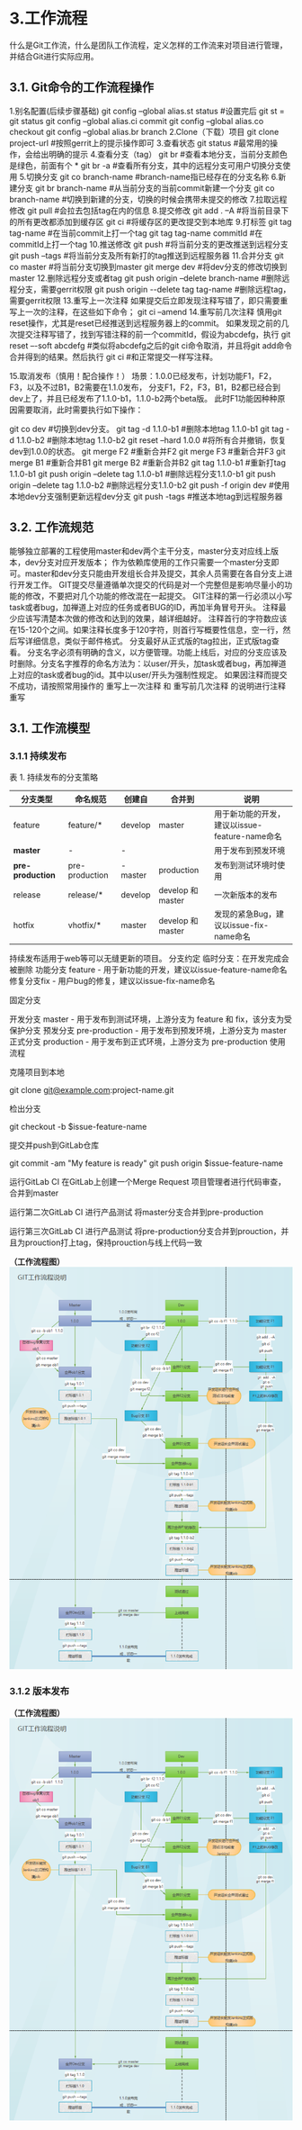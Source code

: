 # 3.工作流程

什么是Git工作流，什么是团队工作流程，定义怎样的工作流来对项目进行管理，并结合Git进行实际应用。
## 3.1. Git命令的工作流程操作
1.别名配置(后续步骤基础)
git config –global alias.st status #设置完后 git st = git status
 git config –global alias.ci commit
 git config –global alias.co checkout
 git config –global alias.br branch
2.Clone（下载）项目
git clone project-url #按照gerrit上的提示操作即可
3.查看状态
git status #最常用的操作，会给出明确的提示
4.查看分支（tag）
git br #查看本地分支，当前分支颜色是绿色，前面有个 *
 git br -a #查看所有分支，其中的远程分支可用户切换分支使用
5.切换分支
git co branch-name #branch-name指已经存在的分支名称
6.新建分支
git br branch-name #从当前分支的当前commit新建一个分支
 git co branch-name #切换到新建的分支，切换的时候会携带未提交的修改
7.拉取远程修改
git pull #会拉去包括tag在内的信息
8.提交修改
git add . –A #将当前目录下的所有更改都添加到缓存区
 git ci #将缓存区的更改提交到本地库
9.打标签
git tag tag-name #在当前commit上打一个tag
 git tag tag-name commitId #在commitId上打一个tag
10.推送修改
git push #将当前分支的更改推送到远程分支
 git push –tags #将当前分支及所有新打的tag推送到远程服务器
11.合并分支
git co master #将当前分支切换到master
 git merge dev #将dev分支的修改切换到master
12.删除远程分支或者tag
git push origin –delete branch-name #删除远程分支，需要gerrit权限
 git push origin --delete tag tag-name #删除远程tag，需要gerrit权限
13.重写上一次注释
 如果提交后立即发现注释写错了，即只需要重写上一次的注释，在这些如下命令；
 git ci –amend
14.重写前几次注释
慎用git reset操作，尤其是reset已经推送到远程服务器上的commit。
如果发现之前的几次提交注释写错了，找到写错注释的前一个commitId，假设为abcdefg，执行
git reset –-soft abcdefg #类似将abcdefg之后的git ci命令取消，并且将git add命令合并得到的结果。然后执行
 git ci #和正常提交一样写注释。

15.取消发布（慎用！配合操作！）
场景：1.0.0已经发布，计划功能F1，F2，F3，以及不过B1，B2需要在1.1.0发布，
分支F1，F2，F3，B1，B2都已经合到dev上了，并且已经发布了1.1.0-b1，1.1.0-b2两个beta版。
此时F1功能因种种原因需要取消，此时需要执行如下操作：
 

git co dev #切换到dev分支。
 git tag -d 1.1.0-b1 #删除本地tag 1.1.0-b1
 git tag -d 1.1.0-b2 #删除本地tag 1.1.0-b2
 git reset –hard 1.0.0 #将所有合并撤销，恢复dev到1.0.0的状态。
 git merge F2 #重新合并F2
 git merge F3 #重新合并F3
 git merge B1 #重新合并B1
 git merge B2 #重新合并B2
 git tag 1.1.0-b1 #重新打tag 1.1.0-b1
 git push origin –delete tag 1.1.0-b1 #删除远程分支1.1.0-b1
 git push origin –delete tag 1.1.0-b2 #删除远程分支1.1.0-b2
 git push -f origin dev #使用本地dev分支强制更新远程dev分支
 git push -tags #推送本地tag到远程服务器
 
## 3.2. 工作流规范
能够独立部署的工程使用master和dev两个主干分支，master分支对应线上版本，dev分支对应开发版本； 作为依赖库使用的工作只需要一个master分支即可。master和dev分支只能由开发组长合并及提交，其余人员需要在各自分支上进行开发工作。
GIT提交尽量遵循单次提交的代码是对一个完整但是影响尽量小的功能的修改，不要把对几个功能的修改混在一起提交。
GIT注释的第一行必须以小写task或者bug，加禅道上对应的任务或者BUG的ID，再加半角冒号开头。 注释最少应该写清楚本次做的修改和达到的效果，越详细越好。 注释首行的字符数应该在15-120个之间。如果注释长度多于120字符，则首行写概要性信息，空一行，然后写详细信息，类似于邮件格式。
分支最好从正式版的tag拉出，正式版tag查看。 分支名字必须有明确的含义，以方便管理。功能上线后，对应的分支应该及时删除。分支名字推荐的命名方法为：以user/开头，加task或者bug，再加禅道上对应的task或者bug的id。其中以user/开头为强制性规定。
如果因注释而提交不成功，请按照常用操作的 重写上一次注释 和 重写前几次注释 的说明进行注释重写

## 3.1. 工作流模型

### 3.1.1 持续发布

表 1. 持续发布的分支策略

| 分支类型 | 命名规范 |	创建自 | 合并到 | 说明 |
| ------ | ------ | ------ | ------ | ------ |
| feature| feature/* | develop | master | 用于新功能的开发，建议以issue-feature-name命名 |
| **master** | - | - | | 用于发布到预发环境 |
| **pre-production** | pre-production | -master | production | 发布到测试环境时使用 |
| release | release/* | develop | develop 和 master | 一次新版本的发布|
| hotfix|vhotfix/*| master | develop 和 master | 发现的紧急Bug，建议以issue-fix-name命名|


持续发布适用于web等可以无缝更新的项目。
分支约定
临时分支：在开发完成会被删除
功能分支 feature - 用于新功能的开发，建议以issue-feature-name命名
修复分支fix - 用户bug的修复，建议以issue-fix-name命名

固定分支

开发分支 master - 用于发布到测试环境，上游分支为 feature 和 fix，该分支为受保护分支
预发分支 pre-production - 用于发布到预发环境，上游分支为 master
正式分支 production - 用于发布到正式环境，上游分支为 pre-production
使用流程

克隆项目到本地

git clone git@example.com:project-name.git


检出分支

git checkout -b $issue-feature-name


提交并push到GitLab仓库

git commit -am "My feature is ready"
git push origin $issue-feature-name


运行GitLab CI
在GitLab上创建一个Merge Request
项目管理者进行代码审查，合并到master

运行第二次GitLab CI
进行产品测试
将master分支合并到pre-production

运行第三次GitLab CI
进行产品测试
将pre-production分支合并到prouction，并且为prouction打上tag，保持prouction与线上代码一致

**（工作流程图）**
![](/assets/6e7e60de-e689-3380-b866-9d438458b450.png)


### 3.1.2 版本发布



**（工作流程图）**
![](/assets/6e7e60de-e689-3380-b866-9d438458b450.png)



